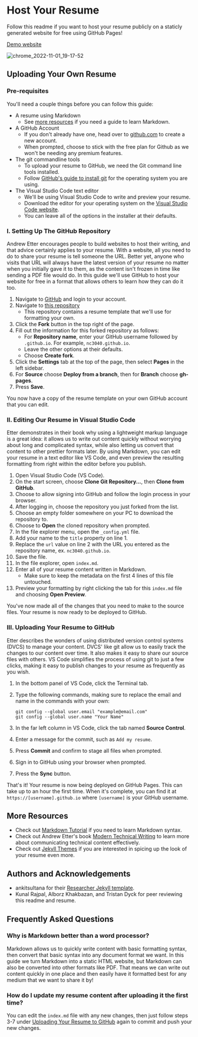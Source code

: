 # Host Your Resume

Follow this readme if you want to host your resume publicly on a staticly generated website for free using GitHub Pages!

[Demo website](https://nc3040.github.io)

![chrome_2022-11-01_19-17-52](https://user-images.githubusercontent.com/117039653/199365668-4c08d876-6abf-4f2f-8ea0-01164313b33c.gif)

## Uploading Your Own Resume

### Pre-requisites

You'll need a couple things before you can follow this guide:
- A resume using Markdown
    - See [more resources](#more-resources) if you need a guide to learn Markdown.
- A GitHub Account
    - If you don't already have one, head over to [github.com](https://github.com) to create a new account.
    - When prompted, choose to stick with the free plan for Github as we won't be needing any premium features.
- The git commandline tools
    - To upload your resume to GitHub, we need the Git command line tools installed. 
    - Follow [GitHub's guide to install git](https://github.com/git-guides/install-git) for the operating system you are using.
- The Visual Studio Code text editor
    - We'll be using Visual Studio Code to write and preview your resume. 
    - Download the editor for your operating system on the [Visual Studio Code website](https://code.visualstudio.com/).
    - You can leave all of the options in the installer at their defaults.

### I. Setting Up The GitHub Repository

Andrew Etter encourages people to build websites to host their writing, and that advice certainly applies to your resume. With a website, all you need to do to share your resume is tell someone the URL. Better yet, anyone who visits that URL will always have the latest version of your resume no matter when you initially gave it to them, as the content isn't frozen in time like sending a PDF file would do. In this guide we'll use GitHub to host your website for free in a format that allows others to learn how they can do it too.

1. Navigate to [GitHub](https://github.com/) and login to your account.
2. Navigate to [this repository](https://github.com/nc3040/nc3040.github.io)
    - This repository contains a resume template that we'll use for formatting your own.
3. Click the **Fork** button in the top right of the page.
4. Fill out the information for this forked repository as follows:
    - For **Repository name**, enter your GitHub username followed by `.github.io`. For example, `nc3040.github.io`.
    - Leave the other options at their defaults.
    - Choose **Create fork**.
5. Click the **Settings** tab at the top of the page, then select **Pages** in the left sidebar.
6. For **Source** choose **Deploy from a branch**, then for **Branch** choose **gh-pages**.
7. Press **Save**.

You now have a copy of the resume template on your own GitHub account that you can edit.

### II. Editing Our Resume in Visual Studio Code

Etter demonstrates in their book why using a lightweight markup language is a great idea: it allows us to write out content quickly without worrying about long and complicated syntax, while also letting us convert that content to other prettier formats later. By using Markdown, you can edit your resume in a text editor like VS Code, and even preview the resulting formatting from right within the editor before you publish.

1. Open Visual Studio Code (VS Code).
2. On the start screen, choose **Clone Git Repository...**, then **Clone from GitHub**.
3. Choose to allow signing into GitHub and follow the login process in your browser.
4. After logging in, choose the repository you just forked from the list.
5. Choose an empty folder somewhere on your PC to download the repository to.
6. Choose to **Open** the cloned repository when prompted.
7. In the file explorer menu, open the `_config.yml` file.
8. Add your name to the `title` property on line 1.
9. Replace the `url` value on line 2 with the URL you entered as the repository name, ex. `nc3040.github.io`.
10. Save the file.
11. In the file explorer, open `index.md`.
12. Enter all of your resume content written in Markdown. 
    - Make sure to keep the metadata on the first 4 lines of this file untouched.
13. Preview your formatting by right clicking the tab for this `index.md` file and choosing **Open Preview**.

You've now made all of the changes that you need to make to the source files. Your resume is now ready to be deployed to GitHub.

### III. Uploading Your Resume to GitHub

Etter describes the wonders of using distributed version control systems (DVCS) to manage your content. DVCS' like git allow us to easily track the changes to our content over time. It also makes it easy to share our source files with others. VS Code simplifies the process of using git to just a few clicks, making it easy to publish changes to your resume as frequently as you wish.

1. In the bottom panel of VS Code, click the Terminal tab.
2. Type the following commands, making sure to replace the email and name in the commands with your own:

    ```
    git config --global user.email "example@email.com"
    git config --global user.name "Your Name"
    ```

3. In the far left column in VS Code, click the tab named **Source Control**.
4. Enter a message for the commit, such as `Add my resume`.
5. Press **Commit** and confirm to stage all files when prompted.
6. Sign in to GitHub using your browser when prompted.
7. Press the **Sync** button.

That's it! Your resume is now being deployed on GitHub Pages. This can take up to an hour the first time. When it's complete, you can find it at `https://[username].github.io` where `[username]` is your GitHub username.

## More Resources

- Check out [Markdown Tutorial](https://www.markdowntutorial.com/) if you need to learn Markdown syntax.
- Check out Andrew Etter's book [Modern Technical Writing](https://www.amazon.ca/Modern-Technical-Writing-Introduction-Documentation-ebook/dp/B01A2QL9SS) to learn more about communicating technical content effectively.
- Check out [Jekyll Themes](https://jekyllthemes.io/) if you are interested in spicing up the look of your resume even more.

## Authors and Acknowledgements

- ankitsultana for their [Researcher Jekyll template](https://github.com/ankitsultana/researcher).
- Kunal Rajpal, Alborz Khakbazan, and Tristan Dyck for peer reviewing this readme and resume.

## Frequently Asked Questions

### Why is Markdown better than a word processor?
Markdown allows us to quickly write content with basic formatting syntax, then convert that basic syntax into any document format we want. In this guide we turn Markdown into a static HTML website, but Markdown can also be converted into other formats like PDF. That means we can write out content quickly in one place and then easily have it formatted best for any medium that we want to share it by!

### How do I update my resume content after uploading it the first time?
You can edit the `index.md` file with any new changes, then just follow steps 3-7 under [Uploading Your Resume to GitHub](#iii-uploading-your-resume-to-github) again to commit and push your new changes.

